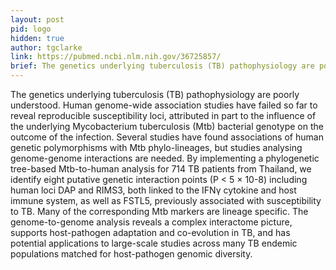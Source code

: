 ```yaml
---
layout: post
pid: logo
hidden: true
author: tgclarke
link: https://pubmed.ncbi.nlm.nih.gov/36725857/
brief: The genetics underlying tuberculosis (TB) pathophysiology are poorly understood. Human genome-wide association studies have failed so far to reveal reproducible susceptibility loci, attributed in part to the influence of the underlying Mycobacterium tuberculosis (Mtb) bacterial genotype on the outcome of the infection. Several studies have found associations of human genetic polymorphisms with Mtb phylo-lineages, but studies analysing genome-genome interactions are needed. By implementing a phylogenetic tree-based Mtb-to-human analysis for 714 TB patients from Thailand, we identify eight putative genetic interaction points (P < 5 × 10-8) including human loci DAP and RIMS3, both linked to the IFNγ cytokine and host immune system, as well as FSTL5, previously associated with susceptibility to TB. Many of the corresponding Mtb markers are lineage specific. The genome-to-genome analysis reveals a complex interactome picture, supports host-pathogen adaptation and co-evolution in TB, and has potential applications to large-scale studies across many TB endemic populations matched for host-pathogen genomic diversity. 
---
```


The genetics underlying tuberculosis (TB) pathophysiology are poorly understood. Human genome-wide association studies have failed so far to reveal reproducible susceptibility loci, attributed in part to the influence of the underlying Mycobacterium tuberculosis (Mtb) bacterial genotype on the outcome of the infection. Several studies have found associations of human genetic polymorphisms with Mtb phylo-lineages, but studies analysing genome-genome interactions are needed. By implementing a phylogenetic tree-based Mtb-to-human analysis for 714 TB patients from Thailand, we identify eight putative genetic interaction points (P < 5 × 10-8) including human loci DAP and RIMS3, both linked to the IFNγ cytokine and host immune system, as well as FSTL5, previously associated with susceptibility to TB. Many of the corresponding Mtb markers are lineage specific. The genome-to-genome analysis reveals a complex interactome picture, supports host-pathogen adaptation and co-evolution in TB, and has potential applications to large-scale studies across many TB endemic populations matched for host-pathogen genomic diversity. 
